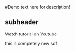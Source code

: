 #Demo 
text here for description!  

## subheader

Watch tutorial on Youtube

this is completely new
sdf